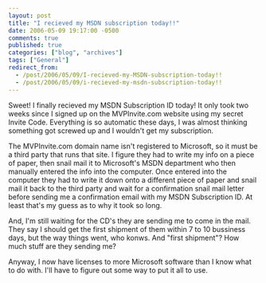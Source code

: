 ```yaml
---
layout: post
title: "I recieved my MSDN subscription today!!"
date: 2006-05-09 19:17:00 -0500
comments: true
published: true
categories: ["blog", "archives"]
tags: ["General"]
redirect_from: 
  - /post/2006/05/09/I-recieved-my-MSDN-subscription-today!!
  - /post/2006/05/09/i-recieved-my-msdn-subscription-today!!
---
```

<!-- more -->
<P>Sweet! I finally recieved my MSDN Subscription ID today! It only took two weeks since I signed up on the MVPInvite.com website using my secret Invite Code. Everything is so automatic these days, I was almost thinking something got screwed up and I wouldn't get my subscription.</P>
<P>The MVPInvite.com domain name isn't registered to Microsoft, so it must be a third party that runs that site. I figure they had to write my info on a piece of paper, then snail mail it to Microsoft's MSDN department who then manually entered the info into the computer. Once entered into the computer they had to write it down onto a different piece of paper and snail mail it back to the third party and wait for a confirmation snail mail letter before&nbsp;sending me a&nbsp;confirmation email with my MSDN Subscription ID. At least that's my guess as to why it took so long.</P>
<P>And, I'm still waiting for the CD's they are sending me to come in the mail. They say I should get the first shipment of them within 7 to 10 bussiness days, but the way things went, who konws. And "first shipment"? How much stuff are they sending me?</P>
<P>Anyway, I now have licenses to more Microsoft software than I know what to do with. I'll have to figure out some way to put it all to use.</P>
